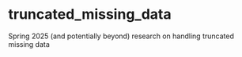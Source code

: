 # truncated_missing_data
Spring 2025 (and potentially beyond) research on handling truncated missing data
